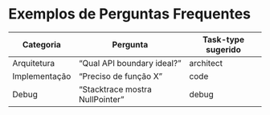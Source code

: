 # Exemplos de Perguntas Frequentes

| Categoria   | Pergunta                           | Task-type sugerido |
|-------------|------------------------------------|--------------------|
| Arquitetura | “Qual API boundary ideal?”         | architect          |
| Implementação | “Preciso de função X”             | code               |
| Debug       | “Stacktrace mostra NullPointer”    | debug              |

